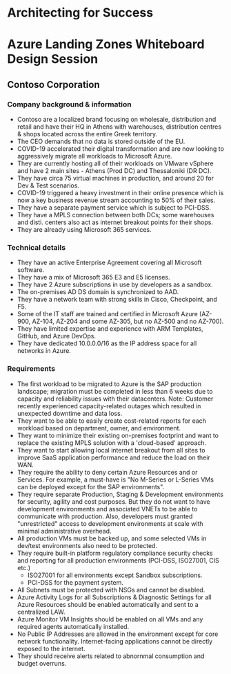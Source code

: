 # Architecting for Success

# Azure Landing Zones Whiteboard Design Session

## Contoso Corporation

### Company background & information

- Contoso are a localized brand focusing on wholesale, distribution and retail and have their HQ in Athens with warehouses, distribution centres & shops located across the entire Greek territory.
- The CEO demands that no data is stored outside of the EU.
- COVID-19 accelerated their digital transformation and are now looking to aggressively migrate all workloads to Microsoft Azure.
- They are currently hosting all of their workloads on VMware vSphere and have 2 main sites - Athens (Prod DC) and Thessaloniki (DR DC).
- They have circa 75 virtual machines in production, and around 20 for Dev & Test scenarios.
- COVID-19 triggered a heavy investment in their online presence which is now a key business revenue stream accounting to 50% of their sales.
- They have a separate payment service which is subject to PCI-DSS.
- They have a MPLS connection between both DCs; some warehouses and disti. centers also act as internet breakout points for their shops.
- They are already using Microsoft 365 services.

### Technical details

- They have an active Enterprise Agreement covering all Microsoft software.
- They have a mix of Microsoft 365 E3 and E5 licenses.
- They have 2 Azure subscriptions in use by developers as a sandbox.
- The on-premises AD DS domain is synchronized to AAD.
- They have a network team with strong skills in Cisco, Checkpoint, and F5.
- Some of the IT staff are trained and certified in Microsoft Azure (AZ-900, AZ-104, AZ-204 and some AZ-305, but no AZ-500 and no AZ-700).
- They have limited expertise and experience with ARM Templates, GitHub, and Azure DevOps.
- They have dedicated 10.0.0.0/16 as the IP address space for all networks in Azure.

### Requirements

- The first workload to be migrated to Azure is the SAP production landscape; migration must be completed in less than 6 weeks due to capacity and reliability issues with their datacenters. Note: Customer recently experienced capacity-related outages which resulted in unexpected downtime and data loss.
- They want to be able to easily create cost-related reports for each workload based on department, owner, and environment.
- They want to minimize their existing on-premises footprint and want to replace the existing MPLS solution with a 'cloud-based' approach.
- They want to start allowing local internet breakout from all sites to improve SaaS application performance and reduce the load on their WAN.
- They require the ability to deny certain Azure Resources and or Services. For example, a must-have is "No M-Series or L-Series VMs can be deployed except for the SAP environments".
- They require separate Production, Staging & Development environments for security, agility and cost purposes. But they do not want to have development environments and associated VNETs to be able to communicate with production. Also, developers must granted "unrestricted" access to development environments at scale with minimal administrative overhead.
- All production VMs must be backed up, and some selected VMs in dev/test environments also need to be protected.
- They require built-in platform regulatory compliance security checks and reporting for all production environments (PCI-DSS, ISO27001, CIS etc.)
  - ISO27001 for all environments except Sandbox subscriptions.
  - PCI-DSS for the payment system.
- All Subnets must be protected with NSGs and cannot be disabled.
- Azure Activity Logs for all Subscriptions & Diagnostic Settings for all Azure Resources should be enabled automatically and sent to a centralized LAW.
- Azure Monitor VM Insights should be enabled on all VMs and any required agents automatically installed.
- No Public IP Addresses are allowed in the environment except for core network functionality. Internet-facing applications cannot be directly exposed to the internet.
- They should receive alerts related to abnornmal consumption and budget overruns.
